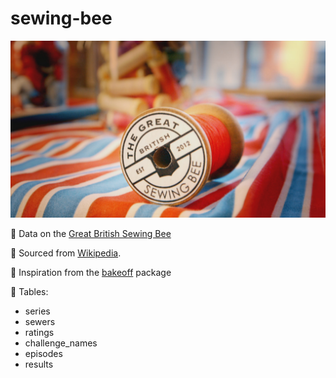 # sewing-bee

![](sewingbee.jpg)

🧵 Data on the [Great British Sewing Bee](https://www.bbc.co.uk/programmes/b03myqj2)

🧵 Sourced from [Wikipedia](https://en.wikipedia.org/wiki/The_Great_British_Sewing_Bee).

🧵 Inspiration from the [bakeoff](https://github.com/apreshill/bakeoff) package


🧵 Tables:

- series
- sewers
- ratings
- challenge_names
- episodes
- results
